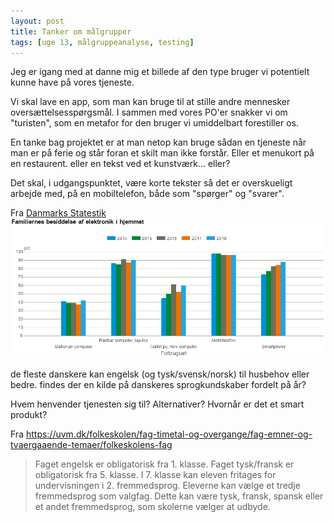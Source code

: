 ```yaml
---
layout: post
title: Tanker om målgrupper
tags: [uge 13, målgruppeanalyse, testing]
---
```


Jeg er igang med at danne mig et billede af den type bruger vi potentielt kunne have på vores tjeneste.

Vi skal lave en app, som man kan bruge til at stille andre mennesker oversættelsesspørgsmål. I sammen med vores PO'er snakker vi om  "turisten", som en metafor for den bruger vi umiddelbart forestiller os.

En tanke bag projektet er at man netop kan bruge sådan en tjeneste når man er på ferie og står foran et skilt man ikke forstår. Eller et menukort på en restaurent. eller en tekst ved et kunstværk... eller?

Det skal, i udgangspunktet, være korte tekster så det er overskueligt arbejde med, på en mobiltelefon, både som "spørger" og "svarer".

Fra [Danmarks Statestik](https://www.dst.dk/da/Statistik/emner/priser-og-forbrug/forbrug/elektronik-i-hjemmet)
![](/img/elektronik.png)



de fleste danskere kan engelsk (og tysk/svensk/norsk) til husbehov eller bedre.  findes der en kilde på danskeres sprogkundskaber fordelt på år?

Hvem henvender tjenesten sig til?
Alternativer?
Hvornår er det et smart produkt?




Fra https://uvm.dk/folkeskolen/fag-timetal-og-overgange/fag-emner-og-tvaergaaende-temaer/folkeskolens-fag
> Faget engelsk er obligatorisk fra 1. klasse.
>Faget tysk/fransk er obligatorisk fra 5. klasse. I 7. klasse kan eleven fritages for undervisningen i 2. fremmedsprog.
>Eleverne kan vælge et tredje fremmedsprog som valgfag. Dette kan være tysk, fransk, spansk eller et andet fremmedsprog, som skolerne vælger at udbyde.
